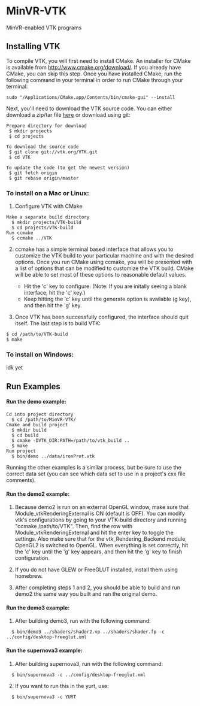 # MinVR-VTK
MinVR-enabled VTK programs
## Installing VTK
To compile VTK, you will first need to install CMake. An installer for CMake is
available from http://www.cmake.org/download/. If you already have CMake, you can skip this step. Once you have installed CMake, run the following command in your terminal in order to run CMake through your terminal:
```
sudo "/Applications/CMake.app/Contents/bin/cmake-gui" --install
```

Next, you'll need to download the VTK source code. You can either download a zip/tar file [here](http://www.vtk.org/download/) or download using git:
```
Prepare directory for download
 $ mkdir projects
 $ cd projects

To download the source code 
 $ git clone git://vtk.org/VTK.git
 $ cd VTK
 
To update the code (to get the newest version)
 $ git fetch origin
 $ git rebase origin/master
```
### To install on a Mac or Linux:
1. Configure VTK with CMake
```
Make a separate build directory
  $ mkdir projects/VTK-build
  $ cd projects/VTK-build
Run ccmake
  $ ccmake ../VTK
```
2. ccmake has a simple terminal based interface that allows you to customize the VTK build to your particular machine and
with the desired options. Once you run CMake using ccmake, you will be presented with a list of options that can be modified to customize the VTK build. CMake will be able to set most of these options to reasonable default values. 
    - Hit the 'c' key to configure. (Note: If you are initally seeing a blank interface, hit the 'c' key.) 
    - Keep hitting the 'c' key until the generate option is available (g key), and then hit the 'g' key. 
    
3. Once VTK has been successfully configured, the interface should quit itself. The last step is to build VTK:
```
$ cd /path/to/VTK-build
$ make
```
### To install on Windows:
idk yet

## Run Examples
#### Run the demo example:
```
Cd into project directory
  $ cd /path/to/MinVR-VTK/
Cmake and build project
  $ mkdir build
  $ cd build
  $ cmake -DVTK_DIR:PATH=/path/to/vtk_build ..
  $ make
Run project
  $ bin/demo ../data/ironProt.vtk
```
Running the other examples is a similar process, but be sure to use the correct data set (you can see which data set to use in a project's cxx file comments). 

#### Run the demo2 example:
1. Because demo2 is run on an external OpenGL window, make sure that Module_vtkRenderingExternal is ON (default is OFF). You can modify vtk's configurations by going to your VTK-build directory and running "ccmake /path/to/VTK". Then, find the row with Module_vtkRenderingExternal and hit the enter key to toggle the settings. Also make sure that for the vtk_Rendering_Backend module, OpenGL2 is switched to OpenGL. When everything is set correctly, hit the 'c' key until the 'g' key appears, and then hit the 'g' key to finish configuration. 

2. If you do not have GLEW or FreeGLUT installed, install them using homebrew.

3. After completing steps 1 and 2, you should be able to build and run demo2 the same way you built and ran the original demo.

#### Run the demo3 example: 
1. After building demo3, run with the following command:
```
  $ bin/demo3 ../shaders/shader2.vp ../shaders/shader.fp -c ../config/desktop-freeglut.xml
```

#### Run the supernova3 example:
1. After building supernova3, run with the following command:
```
  $ bin/supernova3 -c ../config/desktop-freeglut.xml
```
2. If you want to run this in the yurt, use:
```
  $ bin/supernova3 -c YURT
```

